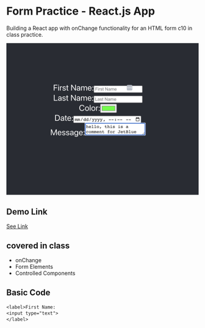 # Form Practice - React.js App
Building a React app with onChange functionality for an HTML form c10 in class practice.

![screen shot](./public/images/Screenshot%202023-04-17%20at%204.32.31%20PM.png)

## Demo Link
[See Link](https://c10-firebase-express-ms-2.web.app)


## covered in class
* onChange
* Form Elements
* Controlled Components

## Basic Code
```
<label>First Name:
<input type="text">
</label>
```
